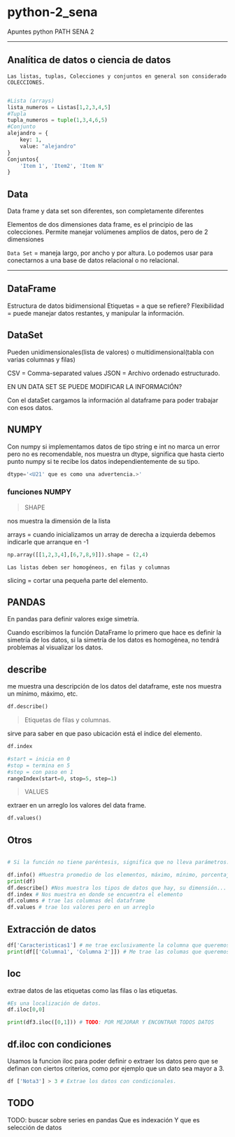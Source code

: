 # python-2_sena

Apuntes python PATH SENA 2

---

## Analítica de datos o ciencia de datos

`Las listas, tuplas, Colecciones y conjuntos en general son considerado COLECCIONES.`

``` python

#Lista (arrays)
lista_numeros = Listas[1,2,3,4,5]
#Tupla
tupla_numeros = tuple(1,3,4,6,5)
#Conjunto
alejandro = {
    key: 1,
    value: "alejandro"
}
Conjuntos{
    'Item 1', 'Item2', 'Item N'
}
```

## Data

Data frame y data set son diferentes, son completamente diferentes

Elementos de dos dimensiones data frame, es el principio de las colecciones.
Permite manejar volúmenes amplios de datos, pero de 2 dimensiones

`Data Set` = maneja largo, por ancho y por altura. Lo podemos usar para conectarnos a una base de datos relacional o no relacional.

---

## DataFrame

Estructura de datos bidimensional
Etiquetas = a que se refiere?
Flexibilidad = puede manejar datos restantes, y manipular la información.

## DataSet

Pueden unidimensionales(lista de valores) o multidimensional(tabla con varias columnas y filas)

CSV = Comma-separated values
JSON = Archivo ordenado estructurado.

EN UN DATA SET SE PUEDE MODIFICAR LA INFORMACIÓN?

Con el dataSet cargamos la información al dataframe para poder trabajar con esos datos.

## NUMPY

Con numpy si implementamos datos de tipo string e int no marca un error pero no es recomendable, nos muestra un dtype, significa que hasta cierto punto numpy si te recibe los datos independientemente de su tipo.

```python
dtype='<U21' que es como una advertencia.>'
```

### funciones NUMPY

> SHAPE

nos muestra la dimensión de la lista

arrays = cuando inicializamos un array de derecha a izquierda debemos indicarle que arranque en -1

```python
np.array([[1,2,3,4],[6,7,8,9]]).shape = (2,4)
```

`Las listas deben ser homogéneos, en filas y columnas`

slicing = cortar una pequeña parte del elemento.

## PANDAS

En pandas para definir valores exige simetría.

Cuando escribimos la función DataFrame lo primero que hace es definir la simetría de los datos, si la simetría de los datos es homogénea, no tendrá problemas al visualizar los datos.

## describe

me muestra una descripción de los datos del dataframe, este nos muestra un mínimo, máximo, etc.

```python
df.describe()
```

> Etiquetas de filas y columnas.

sirve para saber en que paso ubicación está el índice del elemento.

```python
df.index

#start = inicia en 0
#stop = termina en 5
#step = con paso en 1
rangeIndex(start=0, stop=5, step=1)
```

> VALUES

extraer en un arreglo los valores del data frame.

```python
df.values()
```

## Otros

```python

# Si la función no tiene paréntesis, significa que no lleva parámetros.

df.info() #Muestra promedio de los elementos, máximo, mínimo, porcentajes, etc.
print(df)
df.describe() #Nos muestra los tipos de datos que hay, su dimensión... entre otros
df.index # Nos muestra en donde se encuentra el elemento
df.columns # trae las columnas del dataframe
df.values # trae los valores pero en un arreglo
```

## Extracción de datos

```python
df['Caracteristicas1'] # me trae exclusivamente la columna que queremos
print(df[['Columna1', 'Columna 2']]) # Me trae las columas que queremos, el primer corchete es el dataframe, el segundo las columnas que quiero traer
```

## loc

extrae datos de las etiquetas como las filas o las etiquetas.

```python
#Es una localización de datos.
df.iloc[0,0]

print(df3.iloc([0,1])) # TODO: POR MEJORAR Y ENCONTRAR TODOS DATOS

```

## df.iloc con condiciones

Usamos la funcion iloc para poder definir o extraer los datos pero que se definan con ciertos criterios, como por ejemplo que un dato sea mayor a 3.

```python
df ['Nota3'] > 3 # Extrae los datos con condicionales.
```

## TODO

TODO:
buscar sobre series en pandas
Que es indexación
Y que es selección de datos
